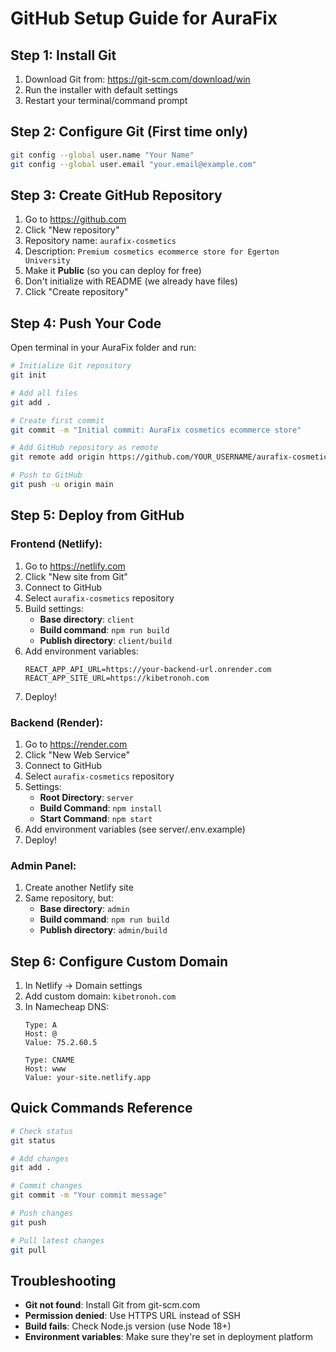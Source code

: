 # GitHub Setup Guide for AuraFix

## Step 1: Install Git
1. Download Git from: https://git-scm.com/download/win
2. Run the installer with default settings
3. Restart your terminal/command prompt

## Step 2: Configure Git (First time only)
```bash
git config --global user.name "Your Name"
git config --global user.email "your.email@example.com"
```

## Step 3: Create GitHub Repository
1. Go to https://github.com
2. Click "New repository"
3. Repository name: `aurafix-cosmetics`
4. Description: `Premium cosmetics ecommerce store for Egerton University`
5. Make it **Public** (so you can deploy for free)
6. Don't initialize with README (we already have files)
7. Click "Create repository"

## Step 4: Push Your Code
Open terminal in your AuraFix folder and run:

```bash
# Initialize Git repository
git init

# Add all files
git add .

# Create first commit
git commit -m "Initial commit: AuraFix cosmetics ecommerce store"

# Add GitHub repository as remote
git remote add origin https://github.com/YOUR_USERNAME/aurafix-cosmetics.git

# Push to GitHub
git push -u origin main
```

## Step 5: Deploy from GitHub

### Frontend (Netlify):
1. Go to https://netlify.com
2. Click "New site from Git"
3. Connect to GitHub
4. Select `aurafix-cosmetics` repository
5. Build settings:
   - **Base directory**: `client`
   - **Build command**: `npm run build`
   - **Publish directory**: `client/build`
6. Add environment variables:
   ```
   REACT_APP_API_URL=https://your-backend-url.onrender.com
   REACT_APP_SITE_URL=https://kibetronoh.com
   ```
7. Deploy!

### Backend (Render):
1. Go to https://render.com
2. Click "New Web Service"
3. Connect to GitHub
4. Select `aurafix-cosmetics` repository
5. Settings:
   - **Root Directory**: `server`
   - **Build Command**: `npm install`
   - **Start Command**: `npm start`
6. Add environment variables (see server/.env.example)
7. Deploy!

### Admin Panel:
1. Create another Netlify site
2. Same repository, but:
   - **Base directory**: `admin`
   - **Build command**: `npm run build`
   - **Publish directory**: `admin/build`

## Step 6: Configure Custom Domain
1. In Netlify → Domain settings
2. Add custom domain: `kibetronoh.com`
3. In Namecheap DNS:
   ```
   Type: A
   Host: @
   Value: 75.2.60.5

   Type: CNAME
   Host: www
   Value: your-site.netlify.app
   ```

## Quick Commands Reference
```bash
# Check status
git status

# Add changes
git add .

# Commit changes
git commit -m "Your commit message"

# Push changes
git push

# Pull latest changes
git pull
```

## Troubleshooting
- **Git not found**: Install Git from git-scm.com
- **Permission denied**: Use HTTPS URL instead of SSH
- **Build fails**: Check Node.js version (use Node 18+)
- **Environment variables**: Make sure they're set in deployment platform
